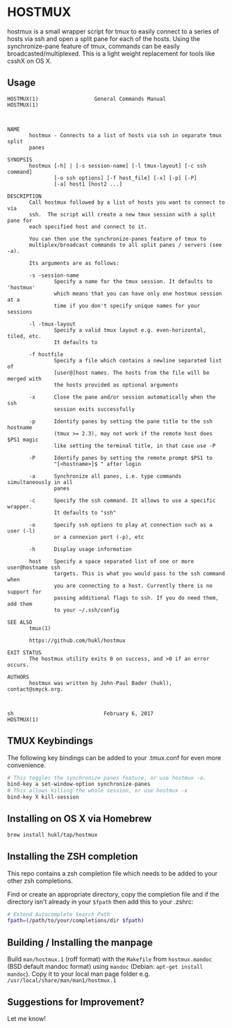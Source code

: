 # HOSTMUX

hostmux is a small wrapper script for tmux to easily connect to a series of
hosts via ssh and open a split pane for each of the hosts. Using the
synchronize-pane feature of tmux, commands can be easily
broadcasted/multiplexed. This is a light weight replacement for tools like
csshX on OS X.

## Usage

<!-- read manpage in vim: ":r!MANWIDTH=79 man man/hostmux.1" -->
```
HOSTMUX(1)                  General Commands Manual                 HOSTMUX(1)



NAME
       hostmux - Connects to a list of hosts via ssh in separate tmux split
       panes

SYNOPSIS
       hostmux [-h] | [-s session-name] [-l tmux-layout] [-c ssh command]
               [-o ssh options] [-f host_file] [-x] [-p] [-P]
               [-a] host1 [host2 ...]

DESCRIPTION
       Call hostmux followed by a list of hosts you want to connect to via
       ssh.  The script will create a new tmux session with a split pane for
       each specified host and connect to it.

       You can then use the synchronize-panes feature of tmux to
       multiplex/broadcast commands to all split panes / servers (see -a).

       Its arguments are as follows:

       -s -session-name
               Specify a name for the tmux session. It defaults to 'hostmux'
               which means that you can have only one hostmux session at a
               time if you don't specify unique names for your sessions

       -l -tmux-layout
               Specify a valid tmux layout e.g. even-horizontal, tiled, etc.
               It defaults to

       -f hostfile
               Specify a file which contains a newline separated list of
               [user@]host names. The hosts from the file will be merged with
               the hosts provided as optional arguments

       -x      Close the pane and/or session automatically when the ssh
               session exits successfully

       -p      Identify panes by setting the pane title to the ssh hostname
               (tmux >= 2.3), may not work if the remote host does $PS1 magic
               like setting the terminal title, in that case use -P

       -P      Identify panes by setting the remote prompt $PS1 to
               "[<hostname>]$ " after login

       -a      Synchronize all panes, i.e. type commands simultaneously in all
               panes

       -c      Specify the ssh command. It allows to use a specific wrapper.
               It defaults to "ssh"

       -o      Specify ssh options to play at connection such as a user (-l)
               or a connexion port (-p), etc

       -h      Display usage information

       host    Specify a space separated list of one or more user@hostname ssh
               targets. This is what you would pass to the ssh command when
               you are connecting to a host. Currently there is no support for
               passing additional flags to ssh. If you do need them, add them
               to your ~/.ssh/config

SEE ALSO
       tmux(1)

       https://github.com/hukl/hostmux

EXIT STATUS
       The hostmux utility exits 0 on success, and >0 if an error occurs.

AUTHORS
       hostmux was written by John-Paul Bader (hukl), contact@smyck.org.



sh                             February 6, 2017                     HOSTMUX(1)
```

## TMUX Keybindings

The following key bindings can be added to your .tmux.conf for even more
convenience.

```sh
# This toggles the synchronize-panes feature, or use hostmux -a.
bind-key a set-window-option synchronize-panes
# This allows killing the whole session, or use hostmux -x
bind-key X kill-session
```

## Installing on OS X via Homebrew

```sh
brew install hukl/tap/hostmux
```

## Installing the ZSH completion

This repo contains a zsh completion file which needs to be added to your other
zsh completions.

Find or create an appropriate directory, copy the completion file and if the
directory isn't already in your `$fpath` then add this to your .zshrc:

```sh
# Extend Autocomplete Search Path
fpath=(/path/to/your/completions/dir $fpath)
```

## Building / Installing the manpage

Build `man/hostmux.1` (roff format) with the `Makefile` from `hostmux.mandoc`
(BSD default mandoc format) using `mandoc` (Debian: `apt-get install mandoc`).
Copy it to your local man page folder e.g.
`/usr/local/share/man/man1/hostmux.1`

## Suggestions for Improvement?

Let me know!
